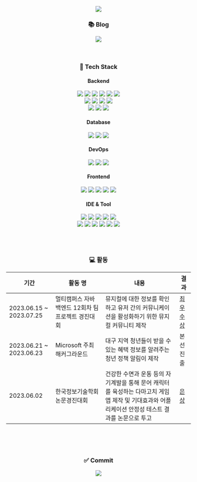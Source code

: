 <div align="center">
  <img src="https://capsule-render.vercel.app/api?type=Waving&color=gradient&&height=180&fontsize=16&text=ChanYeongJung&theme=transparent&animation=fadeIn">

  <h3>📚 Blog </h3>
  <a href="https://bbogle2.tistory.com" target="_blank">
    <img src="https://img.shields.io/badge/Tistory-E74C3C?style=flat&logo=tistory&logoColor=FFFFFF" >
  </a>
  </br>
  </br>
  </br>

  <h3>🌈 Tech Stack </h3>
  
  <h4>Backend</h4>
  <div>
    <img src="https://img.shields.io/badge/JAVA-blue?style=flat&logoColor=FFFFFF">
    <img src="https://img.shields.io/badge/JSP-900028?style=flat&logoColor=FFFFFF">
    <img src="https://img.shields.io/badge/MyBatis-333333?style=flat&logo=MyBatis&logoColor=FFFFFF">
    <img src="https://img.shields.io/badge/JPA-navy?style=flat&logoColor=FFFFFF">
    <img src="https://img.shields.io/badge/Spring-6DB33F?style= for-the-badge&logo=spring&logoColor=FFFFFF"/>
    <img src="https://img.shields.io/badge/Spring Boot-6DB33F?style= for-the-badge&logo=springboot&logoColor=FFFFFF"/>
  </div>
  <div>
    <img src="https://img.shields.io/badge/Gradle-02303A?style=flat&logo=gradle&logoColor=FFFFFF">
    <img src="https://img.shields.io/badge/Maven-C71A36?style=flat&logo=apachemaven&logoColor=FFFFFF">
    <img src="https://img.shields.io/badge/JUnit5-25A162?style=flat&logo=junit5&logoColor=FFFFFF">
    <img src="https://img.shields.io/badge/Apache JMeter-D22128?style=flat&logo=apachejmeter&logoColor=FFFFFF">
  </div>
  <div>
    <img src="https://img.shields.io/badge/c-A8B9CC?style=flat&logo=c&logoColor=white"/>
    <img src="https://img.shields.io/badge/csharp-512BD4?style=flat&logo=csharp&logoColor=white"/>
    <img src="https://img.shields.io/badge/python-3776AB?style=flat&logo=python&logoColor=white"/>
  </div>
  
  <h4>Database</h4>
  <img src="https://img.shields.io/badge/MySQL-4479A1?style= for-the-badge&logo=mysql&logoColor=FFFFFF"/>
  <img src="https://img.shields.io/badge/Oracle-F80000?style= for-the-badge&logo=oracle&logoColor=FFFFFF"/>
  <img src="https://img.shields.io/badge/mongodb-47A248?style=flat&logo=mongodb&logoColor=white"/>
  
  <h4>DevOps</h4>
  <img src="https://img.shields.io/badge/docker-2496ED?style= for-the-badge&logo=docker&logoColor=FFFFFF"/>
  <img src="https://img.shields.io/badge/AWS-FF9900?style= for-the-badge&logo=amazonaws&logoColor=FFFFFF"/>
  <img src="https://img.shields.io/badge/githubactions-2088FF?style=flat&logo=githubactions&logoColor=FFFFFF">
  
  <h4>Frontend</h4>
  <img src="https://img.shields.io/badge/HTML5-E34F26?style=flat&logo=HTML5&logoColor=white"/>
  <img src="https://img.shields.io/badge/CSS3-1572B6?style=flat&logo=CSS3&logoColor=white"/>
  <img src="https://img.shields.io/badge/JavaScript-F7DF1E?style=flat&logo=JavaScript&logoColor=white"/>
  <img src="https://img.shields.io/badge/Vue.js-4FC08D?style=flat&logo=vue.js&logoColor=white"> 
  <img src="https://img.shields.io/badge/.Net-512BD4?style=flat&logo=dotnet&logoColor=white"/>

  <h4>IDE & Tool</h4> 
  <div>
    <img src="https://img.shields.io/badge/intelliJ-000000?style=flat&logo=intellijidea&logoColor=white">
    <img src="https://img.shields.io/badge/Visual Studio Code-007ACC?style=flat&logo=visualstudiocode&logoColor=white">
    <img src="https://img.shields.io/badge/github-181717?style=flat&logo=github&logoColor=white">
    <img src="https://img.shields.io/badge/gitkraken-179287?style=flat&logo=gitkraken&logoColor=white">
    <img src="https://img.shields.io/badge/sourcetree-0052CC?style=flat&logo=sourcetree&logoColor=white">
  </div>
  <div>
    <img src="https://img.shields.io/badge/figma-F24E1E?style=flat&logo=figma&logoColor=white"/>
    <img src="https://img.shields.io/badge/draw.io-F08705?style=flat&logo=diagrams.net&logoColor=white"/>
    <img src="https://img.shields.io/badge/ERD cloud-4D2B1A?style=flat&logoColor=FFFFFF">
    <img src="https://img.shields.io/badge/notion-000000?style=flat&logo=notion&logoColor=white"/>
    <img src="https://img.shields.io/badge/slack-4A154B?style=flat&logo=slack&logoColor=white"/>
    <img src="https://img.shields.io/badge/jirasoftware-0052CC?style=flat&logo=jirasoftware&logoColor=white"/>
  </div>

  </br>
  </br>
  </br>

  <h3>💻 활동</h3>
  <table>
    <thead>
      <tr>
        <th>기간</th>
        <th>활동 명</th>
        <th>내용</th>
        <th>결과</th>
      </tr>
    </thead>
    <tbody>
      <tr>
        <td>2023.06.15 ~ 2023.07.25</td>
        <td>멀티캠퍼스 자바 백엔드 12회차 팀 프로젝트 경진대회</td>
        <td>뮤지컬에 대한 정보를 확인하고 유저 간의 커뮤니케이션을 활성화하기 위한 뮤지컬 커뮤니티 제작</td>
        <td><a href="https://github.com/jchyng/Weiver#-%EC%88%98%EC%83%81%EB%82%B4%EC%97%AD" target="_blank">최우수상</a></td>
      </tr>
      <tr>
        <td>2023.06.21 ~ 2023.06.23</td>
        <td>Microsoft 주최 해커그라운드</td>
        <td>대구 지역 청년들이 받을 수 있는 혜택 정보를 알려주는 청년 정책 알림이 제작</td>
        <td>본선 진출</td>
      </tr>
      <tr>
        <td>2023.06.02</td>
        <td>한국정보기술학회 논문경진대회</td>
        <td>건강한 수면과 운동 등의 자기계발을 통해 문어 캐릭터를 육성하는 다마고치 게임 앱 제작 및 기대효과와 어플리케이션 안정성 테스트 결과를 논문으로 투고</td>
        <td><a href="https://github.com/jchyng/OctoDream-back/blob/main/%EB%85%BC%EB%AC%B8%20%EC%88%98%EC%83%81%EC%9E%90%EB%A3%8C.pdf" target="_blank">은상</a></td>
      </tr>
    </tbody>
  </table>
  
  </br>
  </br>
  </br>

  <h3>✅ Commit</h3>
  <img src="https://github-readme-stats.vercel.app/api?username=jchyng&show_icons=true&theme=transparent">
</div>
